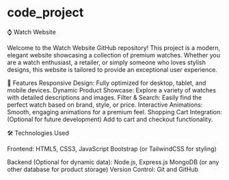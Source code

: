 # code_project

⌚ Watch Website

Welcome to the Watch Website GitHub repository! This project is a modern, elegant website showcasing a collection of premium watches. Whether you are a watch enthusiast, a retailer, or simply someone who loves stylish designs, this website is tailored to provide an exceptional user experience.

🌟 Features
Responsive Design: Fully optimized for desktop, tablet, and mobile devices.
Dynamic Product Showcase: Explore a variety of watches with detailed descriptions and images.
Filter & Search: Easily find the perfect watch based on brand, style, or price.
Interactive Animations: Smooth, engaging animations for a premium feel.
Shopping Cart Integration: (Optional for future development) Add to cart and checkout functionality.

🛠️ Technologies Used

Frontend:
HTML5, CSS3, JavaScript
Bootstrap (or TailwindCSS for styling)

Backend (Optional for dynamic data):
Node.js, Express.js
MongoDB (or any other database for product storage)
Version Control: Git and GitHub
